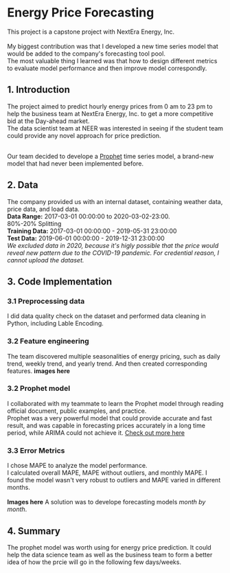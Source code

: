# Energy Price Forecasting
This project is a capstone project with NextEra Energy, Inc. </br></br>
My biggest contribution was that I developed a new time series model that would be added to the company's forecasting tool pool. </br>
The most valuable thing I learned was that how to design different metrics to evaluate model performance and then improve model correspondly.

## 1. Introduction
The project aimed to predict hourly energy prices from 0 am to 23 pm to help the business team at NextEra Energy, Inc. to get a more competitive bid at the Day-ahead market. </br>
The data scientist team at NEER was interested in seeing if the student team could provide any novel approach for price prediction. </br></br>

Our team decided to develope a [Prophet](https://facebook.github.io/prophet/) time series model, a brand-new model that had never been implemented before.

## 2. Data 
The company provided us with an internal dataset, containing weather data, price data, and load data.</br>
**Data Range:** 2017-03-01 00:00:00 to 2020-03-02-23:00. </br>
80%-20% Splitting </br>
**Training Data:** 2017-03-01 00:00:00 - 2019-05-31 23:00:00 </br>
**Test Data:** 2019-06-01 00:00:00 - 2019-12-31 23:00:00 </br>
*We excluded data in 2020, because it's higly possible that the price would reveal new pattern due to the COVID-19 pandemic.*
*For credential reason, I cannot upload the dataset.*

## 3. Code Implementation
### 3.1 Preprocessing data
I did data quality check on the dataset and performed data cleaning in Python, including Lable Encoding.

### 3.2 Feature engineering
The team discovered multiple seasonalities of energy pricing, such as daily trend, weekly trend, and yearly trend. And then created corresponding features. 
**images here**

### 3.2 Prophet model
I collaborated with my teammate to learn the Prophet model through reading official document, public examples, and practice. </br>
Prophet was a very powerful model that could provide accurate and fast result, and was capable in forecasting prices accurately in a long time period, while ARIMA could not achieve it. [Check out more here](https://facebook.github.io/prophet/)

### 3.3 Error Metrics  
I chose MAPE to analyze the model performance. </br>
I calculated overall MAPE, MAPE without outliers, and monthly MAPE. I found the model wasn't very robust to outliers and MAPE varied in different months. </br></br>
**Images here**
A solution was to develope forecasting models *month by month*.

## 4. Summary
The prophet model was worth using for energy price prediction. It could help the data science team as well as the business team to form a better idea of how the prcie will go in the following few days/weeks.
